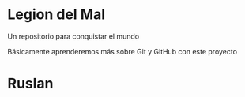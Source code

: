 # Legion del Mal
Un repositorio para conquistar el mundo

Básicamente aprenderemos más sobre Git y GitHub con este proyecto


# Ruslan
